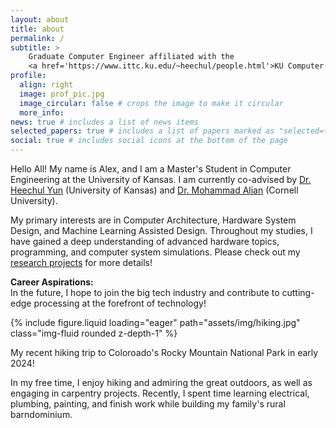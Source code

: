 ```yaml
---
layout: about
title: about
permalink: /
subtitle: >
    Graduate Computer Engineer affiliated with the 
    <a href='https://www.ittc.ku.edu/~heechul/people.html'>KU Computer Systems Lab</a> and the <a href='https://arg.csl.cornell.edu/'>Alian Research Group</a>
profile:
  align: right
  image: prof_pic.jpg
  image_circular: false # crops the image to make it circular
  more_info: 
news: true # includes a list of news items
selected_papers: true # includes a list of papers marked as "selected={true}"
social: true # includes social icons at the bottom of the page
---
```

Hello All! My name is Alex, and I am a Master's Student in Computer Engineering at the University of Kansas. I am currently co-advised by [Dr. Heechul Yun](https://www.ittc.ku.edu/~heechul/) (University of Kansas) and [Dr. Mohammad Alian](https://alian.csl.cornell.edu/) (Cornell University).

My primary interests are in Computer Architecture, Hardware System Design, and Machine Learning Assisted Design. Throughout my studies, I have gained a deep understanding of advanced hardware topics, programming, and computer system simulations. Please check out my [research projects](/projects/#research) for more details!

**Career Aspirations:**  
In the future, I hope to join the big tech industry and contribute to cutting-edge processing at the forefront of technology!

{% include figure.liquid loading="eager" path="assets/img/hiking.jpg" class="img-fluid rounded z-depth-1" %}
<div class="caption">
    My recent hiking trip to Coloroado's Rocky Mountain National Park in early 2024!
</div>

In my free time, I enjoy hiking and admiring the great outdoors, as well as engaging in carpentry projects. Recently, I spent time learning electrical, plumbing, painting, and finish work while building my family's rural barndominium.
